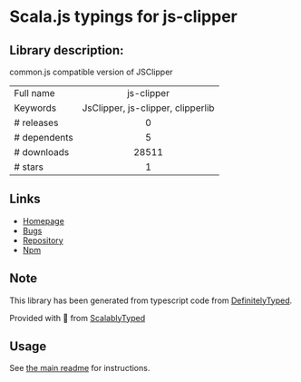 
# Scala.js typings for js-clipper


## Library description:
common.js compatible version of JSClipper

|                    |                 |
| ------------------ | :-------------: |
| Full name          | js-clipper |
| Keywords           | JsClipper, js-clipper, clipperlib |
| # releases         | 0 |
| # dependents       | 5 |
| # downloads        | 28511 |
| # stars            | 1 |

## Links
- [Homepage](https://github.com/mathisonian/JsClipper)
- [Bugs](https://github.com/mathisonian/JsClipper/issues)
- [Repository](https://github.com/mathisonian/JsClipper)
- [Npm](https://www.npmjs.com/package/js-clipper)
    


## Note
This library has been generated from typescript code from [DefinitelyTyped](https://definitelytyped.org).

Provided with :purple_heart: from [ScalablyTyped](https://github.com/oyvindberg/ScalablyTyped)

## Usage
See [the main readme](../../readme.md) for instructions.


